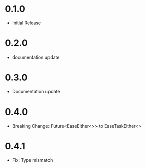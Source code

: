 # 0.1.0
- Initial Release

# 0.2.0
- documentation update

# 0.3.0
- Documentation update

# 0.4.0
- Breaking Change: Future<EaseEither<>> to EaseTaskEither<>

# 0.4.1
- Fix: Type mismatch